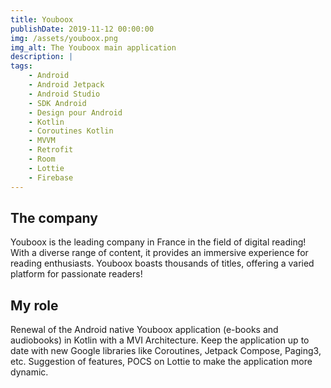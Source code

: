 ```yaml
---
title: Youboox
publishDate: 2019-11-12 00:00:00
img: /assets/youboox.png
img_alt: The Youboox main application
description: |
tags:
    - Android
    - Android Jetpack
    - Android Studio
    - SDK Android
    - Design pour Android
    - Kotlin
    - Coroutines Kotlin
    - MVVM
    - Retrofit
    - Room
    - Lottie
    - Firebase
---
```


## The company

Youboox is the leading company in France in the field of digital reading! With a diverse range of content, it provides an immersive experience for reading enthusiasts. Youboox boasts thousands of titles, offering a varied platform for passionate readers!

## My role

Renewal of the Android native Youboox application (e-books and audiobooks) in Kotlin with a MVI Architecture. Keep the application up to date with new Google libraries like Coroutines, Jetpack Compose, Paging3, etc. Suggestion of features, POCS on Lottie to make the application more dynamic.
